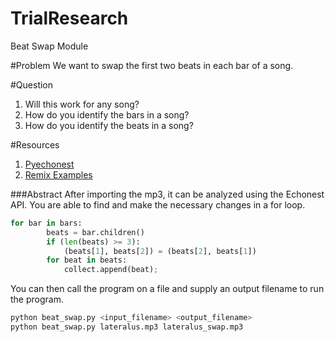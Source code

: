 # TrialResearch
Beat Swap Module

#Problem
We want to swap the first two beats in each bar of a song.

#Question
1. Will this work for any song?
2. How do you identify the bars in a song?
3. How do you identify the beats in a song?

#Resources
1. [Pyechonest]
2. [Remix Examples]

###Abstract
After importing the mp3, it can be analyzed using the Echonest API. You are able to find and make the necessary changes in a for loop.
```python
for bar in bars:
        beats = bar.children()
        if (len(beats) >= 3):
            (beats[1], beats[2]) = (beats[2], beats[1])
        for beat in beats:
            collect.append(beat);
```
You can then call the program on a file and supply an output filename to run the program.
```python
python beat_swap.py <input_filename> <output_filename>
python beat_swap.py lateralus.mp3 lateralus_swap.mp3
```

[Pyechonest]: https://github.com/echonest/pyechonest
[Remix Examples]: https://github.com/echonest/remix-examples
